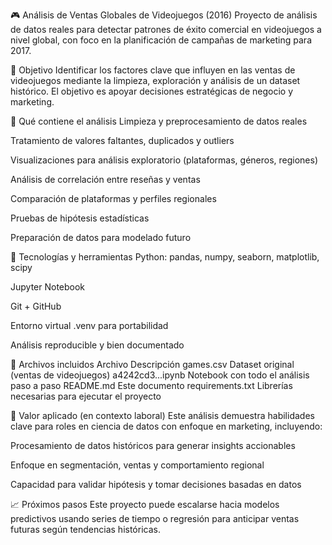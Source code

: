 🎮 Análisis de Ventas Globales de Videojuegos (2016)
Proyecto de análisis de datos reales para detectar patrones de éxito comercial en videojuegos a nivel global, con foco en la planificación de campañas de marketing para 2017.

📌 Objetivo
Identificar los factores clave que influyen en las ventas de videojuegos mediante la limpieza, exploración y análisis de un dataset histórico. El objetivo es apoyar decisiones estratégicas de negocio y marketing.

🧪 Qué contiene el análisis
Limpieza y preprocesamiento de datos reales

Tratamiento de valores faltantes, duplicados y outliers

Visualizaciones para análisis exploratorio (plataformas, géneros, regiones)

Análisis de correlación entre reseñas y ventas

Comparación de plataformas y perfiles regionales

Pruebas de hipótesis estadísticas

Preparación de datos para modelado futuro

🧰 Tecnologías y herramientas
Python: pandas, numpy, seaborn, matplotlib, scipy

Jupyter Notebook

Git + GitHub

Entorno virtual .venv para portabilidad

Análisis reproducible y bien documentado

📂 Archivos incluidos
Archivo	Descripción
games.csv	Dataset original (ventas de videojuegos)
a4242cd3...ipynb	Notebook con todo el análisis paso a paso
README.md	Este documento
requirements.txt	Librerías necesarias para ejecutar el proyecto

🚀 Valor aplicado (en contexto laboral)
Este análisis demuestra habilidades clave para roles en ciencia de datos con enfoque en marketing, incluyendo:

Procesamiento de datos históricos para generar insights accionables

Enfoque en segmentación, ventas y comportamiento regional

Capacidad para validar hipótesis y tomar decisiones basadas en datos

📈 Próximos pasos
Este proyecto puede escalarse hacia modelos predictivos usando series de tiempo o regresión para anticipar ventas futuras según tendencias históricas.

